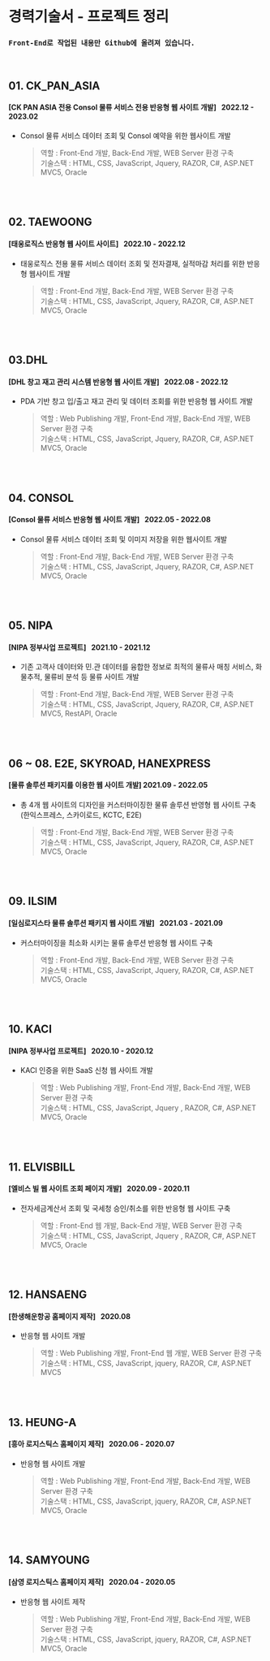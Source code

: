# 경력기술서 - 프로젝트 정리

### `Front-End로 작업된 내용만 Github에 올려져 있습니다.`

<br>

## 01. CK_PAN_ASIA

#### [CK PAN ASIA 전용 Consol 물류 서비스 전용 반응형 웹 사이트 개발] &nbsp; 2022.12 - 2023.02 <br>

- Consol 물류 서비스 데이터 조회 및 Consol 예약을 위한 웹사이트 개발

  > 역할 : Front-End 개발, Back-End 개발, WEB Server 환경 구축 <br>
  > 기술스택 : HTML, CSS, JavaScript, Jquery, RAZOR, C#, ASP.NET MVC5, Oracle

<br><br>

## 02. TAEWOONG

#### [태웅로직스 반응형 웹 사이트 사이트] &nbsp; 2022.10 - 2022.12

- 태웅로직스 전용 물류 서비스 데이터 조회 및 전자결재, 실적마감 처리를 위한 반응형 웹사이트 개발

  > 역할 : Front-End 개발, Back-End 개발, WEB Server 환경 구축<br>
  > 기술스택 : HTML, CSS, JavaScript, Jquery, RAZOR, C#, ASP.NET MVC5, Oracle

<br><br>

## 03.DHL

#### [DHL 창고 재고 관리 시스템 반응형 웹 사이트 개발] &nbsp; 2022.08 - 2022.12

- PDA 기반 창고 입/출고 재고 관리 및 데이터 조회를 위한 반응형 웹 사이트 개발

  > 역할 : Web Publishing 개발, Front-End 개발, Back-End 개발, WEB Server 환경 구축<br>
  > 기술스택 : HTML, CSS, JavaScript, Jquery, RAZOR, C#, ASP.NET MVC5, Oracle

<br><br>

## 04. CONSOL

#### [Consol 물류 서비스 반응형 웹 사이트 개발] &nbsp; 2022.05 - 2022.08

- Consol 물류 서비스 데이터 조회 및 이미지 저장을 위한 웹사이트 개발

  > 역할 : Front-End 개발, Back-End 개발, WEB Server 환경 구축<br>
  > 기술스택 : HTML, CSS, JavaScript, Jquery, RAZOR, C#, ASP.NET MVC5, Oracle

<br><br>

## 05. NIPA

#### [NIPA 정부사업 프로젝트] &nbsp; 2021.10 - 2021.12

- 기존 고객사 데이터와 민.관 데이터를 융합한 정보로 최적의 물류사 매칭 서비스, 화물추적, 물류비 분석 등 물류 사이트 개발

  > 역할 : Front-End 개발, Back-End 개발, WEB Server 환경 구축<br>
  > 기술스택 : HTML, CSS, JavaScript, Jquery, RAZOR, C#, ASP.NET MVC5, RestAPI, Oracle

<br><br>

## 06 ~ 08. E2E, SKYROAD, HANEXPRESS

#### [물류 솔루션 패키지를 이용한 웹 사이트 개발] 2021.09 - 2022.05

- 총 4개 웹 사이트의 디자인을 커스터마이징한 물류 솔루션 반영형 웹 사이트 구축 (한익스프레스, 스카이로드, KCTC, E2E)

  > 역할 : Front-End 개발, Back-End 개발, WEB Server 환경 구축<br>
  > 기술스택 : HTML, CSS, JavaScript, Jquery, RAZOR, C#, ASP.NET MVC5, Oracle

<br><br>

## 09. ILSIM

#### [일심로지스타 물류 솔루션 패키지 웹 사이트 개발] &nbsp; 2021.03 - 2021.09

- 커스터마이징을 최소화 시키는 물류 솔루션 반응형 웹 사이트 구축

  > 역할 : Front-End 개발, Back-End 개발, WEB Server 환경 구축<br>
  > 기술스택 : HTML, CSS, JavaScript, Jquery, RAZOR, C#, ASP.NET MVC5, Oracle

<br><br>

## 10. KACI

#### [NIPA 정부사업 프로젝트] &nbsp; 2020.10 - 2020.12

- KACI 인증을 위한 SaaS 신청 웹 사이트 개발

  > 역할 : Web Publishing 개발, Front-End 개발, Back-End 개발, WEB Server 환경 구축<br>
  > 기술스택 : HTML, CSS, JavaScript, Jquery , RAZOR, C#, ASP.NET MVC5, Oracle

<br><br>

## 11. ELVISBILL

#### [엘비스 빌 웹 사이트 조회 페이지 개발] &nbsp; 2020.09 - 2020.11

- 전자세금계산서 조회 및 국세청 승인/취소를 위한 반응형 웹 사이트 구축

  > 역할 : Front-End 웹 개발, Back-End 개발, WEB Server 환경 구축<br>
  > 기술스택 : HTML, CSS, JavaScript, Jquery , RAZOR, C#, ASP.NET MVC5, Oracle

<br><br>

## 12. HANSAENG

#### [한생해운항공 홈페이지 제작] &nbsp; 2020.08

- 반응형 웹 사이트 개발

  > 역할 : Web Publishing 개발, Front-End 웹 개발, WEB Server 환경 구축<br>
  > 기술스택 : HTML, CSS, JavaScript, jquery, RAZOR, C#, ASP.NET MVC5

<br><br>

## 13. HEUNG-A

#### [흥아 로지스틱스 홈페이지 제작] &nbsp; 2020.06 - 2020.07

- 반응형 웹 사이트 개발

  > 역할 : Web Publishing 개발, Front-End 개발, Back-End 개발, WEB Server 환경 구축<br>
  > 기술스택 : HTML, CSS, JavaScript, jquery, RAZOR, C#, ASP.NET MVC5, Oracle

<br><br>

## 14. SAMYOUNG

#### [삼영 로지스틱스 홈페이지 제작] &nbsp; 2020.04 - 2020.05

- 반응형 웹 사이트 제작

  > 역할 : Web Publishing 개발, Front-End 개발, Back-End 개발, WEB Server 환경 구축<br>
  > 기술스택 : HTML, CSS, JavaScript, jquery, RAZOR, C#, ASP.NET MVC5, Oracle
